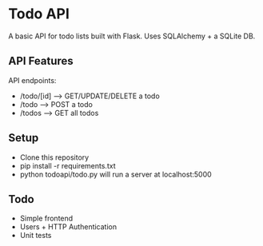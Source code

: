 Todo API
========

A basic API for todo lists built with Flask.  Uses SQLAlchemy + a SQLite DB.

API Features
------------

API endpoints:

* /todo/[id] --> GET/UPDATE/DELETE a todo
* /todo --> POST a todo
* /todos --> GET all todos

Setup
-----

* Clone this repository
* pip install -r requirements.txt
* python todoapi/todo.py will run a server at localhost:5000

Todo
----

* Simple frontend
* Users + HTTP Authentication
* Unit tests
